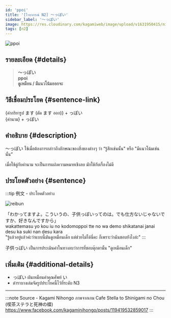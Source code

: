 ```yaml
---
id: 'ppoi'
title: '[ไวยากรณ์ N2] 〜っぽい'
sidebar_label: '〜っぽい'
image: https://res.cloudinary.com/kagamiweb/image/upload/v1631950415/nihongo/grammar/n2/reibun/ppoi.jpg
tags: [n2]
---
```


![ppoi](https://res.cloudinary.com/kagamiweb/image/upload/v1631627506/nihongo/grammar/n2/ppoi.png)

## รายละเอียด {#details}

> **〜っぽい**  
> **ppoi**  
> **ดูเหมือน / มีแนวโน้มออกจะ**

## วิธีเชื่อมประโยค {#sentence-link}

{คำกริยารูป ます (ตัด ます ออก)} + っぽい  
{คำนาม} + っぽい

## คำอธิบาย {#description}

〜っぽい ใช้เมื่อต้องการกล่าวถึงลักษณะของสิ่งของต่างๆ ว่า “รู้สึกเช่นนั้น" หรือ "มีแนวโน้มเช่นนั้น”

เมื่อใช้คู่กับคำนาม จะเป็นการแฝงความหมายเชิงลบ มักใช้กับเรื่องไม่ดี

## ประโยคตัวอย่าง {#sentence}

:::tip 例文 - ประโยคตัวอย่าง

![reibun](https://res.cloudinary.com/kagamiweb/image/upload/v1631950415/nihongo/grammar/n2/reibun/ppoi.jpg)

「わかってますよ。こういうの、子供っぽいってのは。でも仕方ないじゃないですか、好きなんですから」  
wakattemasu yo kou iu no kodomoppoi tte no wa demo shikatanai janai desu ka suki nan desu kara  
"รู้แล้วอยู่แล้วค่ะว่าแบบนี้มันดูเหมือนเด็ก แต่ช่วยไม่ได้นี่คะ ก็เพราะว่าฉันชอบยังไงล่ะ"
:::

子供っぽい เป็นการประเมินค่าในทางลบว่าการที่ชอบตุ๊กตานั้น "ดูเหมือนเด็ก"

## เพิ่มเติม {#additional-details}

- っぽい ผันเหมือนคำคุณศัพท์ い
- ตำราบางเล่มจัดรูปประโยคนี้ไว้ที่ระดับ N3

---
:::note Source - Kagami Nihongo
ภาพจากเกม Cafe Stella to Shinigami no Chou (喫茶ステラと死神の蝶)
https://www.facebook.com/kagaminihongo/posts/119419532859017
:::